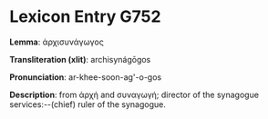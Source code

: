 # Lexicon Entry G752

**Lemma**: ἀρχισυνάγωγος

**Transliteration (xlit)**: archisynágōgos

**Pronunciation**: ar-khee-soon-ag'-o-gos

**Description**:
from ἀρχή and συναγωγή; director of the synagogue services:--(chief) ruler of the synagogue.
